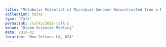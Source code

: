 ```yaml
---
title: "Metabolic Potential of Microbial Genomes Reconstructed from a Deep-Sea Oligotrophic Sediment Metagenome"
collection: talks
type: "Talk"
permalink: /talks/2016-talk-2
venue: "Ocean Sciences Meeting"
date: 2016-02
location: "New Orleans LA, USA"
---
```

